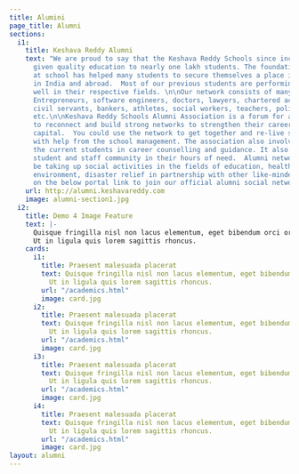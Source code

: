 ```yaml
---
title: Alumini
page_title: Alumni
sections:
  i1:
    title: Keshava Reddy Alumni
    text: "We are proud to say that the Keshava Reddy Schools since inception have
      given quality education to nearly one lakh students. The foundation provided
      at school has helped many students to secure themselves a place in top colleges/universities
      in India and abroad.  Most of our previous students are performing exceptionally
      well in their respective fields. \n\nOur network consists of many successful
      Entrepreneurs, software engineers, doctors, lawyers, chartered accountants,
      civil servants, bankers, athletes, social workers, teachers, political leaders
      etc.\n\nKeshava Reddy Schools Alumni Association is a forum for all ex-students
      to reconnect and build strong networks to strengthen their careers and social
      capital.  You could use the network to get together and re-live school memories
      with help from the school management. The association also involves helping
      the current students in career counselling and guidance. It also supports the
      student and staff community in their hours of need.  Alumni network will also
      be taking up social activities in the fields of education, health, agriculture,
      environment, disaster relief in partnership with other like-minded NGOs. \n\nClick
      on the below portal link to join our official alumni social network. "
    url: http://alumni.keshavareddy.com
    image: alumni-section1.jpg
  i2:
    title: Demo 4 Image Feature
    text: |-
      Quisque fringilla nisl non lacus elementum, eget bibendum orci ornare.
      Ut in ligula quis lorem sagittis rhoncus.
    cards:
      i1:
        title: Praesent malesuada placerat
        text: Quisque fringilla nisl non lacus elementum, eget bibendum orci ornare.
          Ut in ligula quis lorem sagittis rhoncus.
        url: "/academics.html"
        image: card.jpg
      i2:
        title: Praesent malesuada placerat
        text: Quisque fringilla nisl non lacus elementum, eget bibendum orci ornare.
          Ut in ligula quis lorem sagittis rhoncus.
        url: "/academics.html"
        image: card.jpg
      i3:
        title: Praesent malesuada placerat
        text: Quisque fringilla nisl non lacus elementum, eget bibendum orci ornare.
          Ut in ligula quis lorem sagittis rhoncus.
        url: "/academics.html"
        image: card.jpg
      i4:
        title: Praesent malesuada placerat
        text: Quisque fringilla nisl non lacus elementum, eget bibendum orci ornare.
          Ut in ligula quis lorem sagittis rhoncus.
        url: "/academics.html"
        image: card.jpg
layout: alumni
---
```


